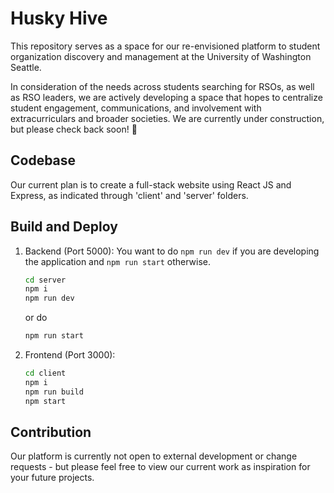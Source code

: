 # Husky Hive
This repository serves as a space for our re-envisioned platform to student organization discovery and management at the University of Washington Seattle.

In consideration of the needs across students searching for RSOs, as well as RSO leaders, we are actively developing a space that hopes to centralize student engagement, communications, and involvement with extracurriculars and broader societies. We are currently under construction, but please check back soon! 🚧

## Codebase

Our current plan is to create a full-stack website using React JS and Express, as indicated through 'client' and 'server' folders. 

## Build and Deploy

1. Backend (Port 5000):
You want to do `npm run dev` if you are developing the application and `npm run start` otherwise.
   ```bash
   cd server
   npm i
   npm run dev
   ```

   or do 
   ```bash
   npm run start 
   ```
  
2. Frontend (Port 3000):
   ```bash
   cd client
   npm i
   npm run build
   npm start
   ```

## Contribution

Our platform is currently not open to external development or change requests - but please feel free to view our current work as inspiration for your future projects. 
